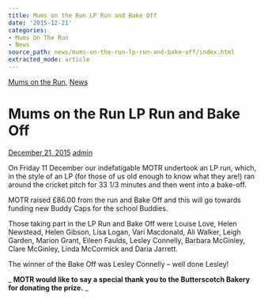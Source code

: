 ```yaml
---
title: Mums on the Run LP Run and Bake Off
date: '2015-12-21'
categories:
- Mums On The Run
- News
source_path: news/mums-on-the-run-lp-run-and-bake-off/index.html
extracted_mode: article
---
```

[Mums on the Run](category/mums-on-the-run/), [News](category/news/)

# Mums on the Run LP Run and Bake Off

[December 21, 2015](news/mums-on-the-run-lp-run-and-bake-off/) [admin](author/admin/)

On Friday 11 December our indefatigable MOTR undertook an LP run, which, in the style of an LP (for those of us old enough to know what they are!) ran around the cricket pitch for 33 1/3 minutes and then went into a bake-off.

MOTR raised £86.00 from the run and Bake Off and this will go towards funding new Buddy Caps for the school Buddies.

Those taking part in the LP Run and Bake Off were Louise Love, Helen Newstead, Helen Gibson, Lisa Logan, Vari Macdonald, Ali Walker, Leigh Garden, Marion Grant, Eileen Faulds, Lesley Connelly, Barbara McGinley, Clare McGinley, Linda McCormick and Daria Jarrett.

The winner of the Bake Off was Lesley Connelly – well done Lesley!

_ **MOTR would like to say a special thank you to the Butterscotch Bakery for donating the prize.** _

